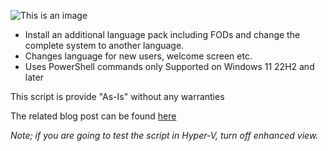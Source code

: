 ![This is an image](https://www.inthecloud247.com/wp-content/uploads/2022/06/GitHub-PowerShell.png)

* Install an additional language pack including FODs and change the complete system to another language.
* Changes language for new users, welcome screen etc. 
* Uses PowerShell commands only Supported on Windows 11 22H2 and later

This script is provide "As-Is" without any warranties

The related blog post can be found [here](https://www.inthecloud247.com/how-to-change-the-windows-11-language-with-intune/)


*Note; if you are going to test the script in Hyper-V, turn off enhanced view.*
